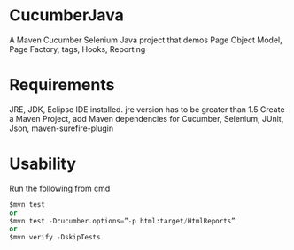 # CucumberJava
A Maven Cucumber Selenium Java project that demos Page Object Model, Page Factory, tags, Hooks, Reporting

# Requirements
JRE, JDK, Eclipse IDE installed. 
jre version has to be greater than 1.5
Create a Maven Project, add Maven dependencies for Cucumber, Selenium, JUnit, Json, maven-surefire-plugin
# Usability
Run the following from cmd
```python
$mvn test
or
$mvn test -Dcucumber.options=”-p html:target/HtmlReports”
or
$mvn verify -DskipTests
```
